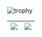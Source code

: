 ![trophy](https://github-profile-trophy.vercel.app/?username=h-waji&rank=-C,-B)

| <a href="https://github.com/h-waji/github-readme-stats"><img align="center" src="https://github-readme-stats.vercel.app/api?username=h-waji&show_icons=true&include_all_commits=true&theme=buefy&hide_border=true" /></a> | <a href="https://github.com/h-waji/github-readme-stats"><img align="center" src="https://github-readme-stats.vercel.app/api/top-langs/?username=h-waji&layout=compact&theme=buefy&hide_border=true" /></a> |
| -- | -- |
